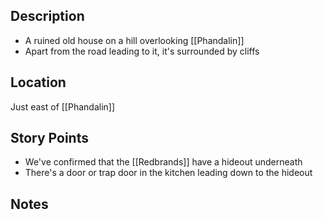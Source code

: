## Description
- A ruined old house on a hill overlooking [[Phandalin]]
- Apart from the road leading to it, it's surrounded by cliffs
## Location
Just east of [[Phandalin]]
## Story Points
- We've confirmed that the [[Redbrands]] have a hideout underneath
- There's a door or trap door in the kitchen leading down to the hideout
## Notes

